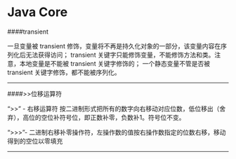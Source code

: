 # Java Core

####transient 

一旦变量被 transient 修饰，变量将不再是持久化对象的一部分，该变量内容在序列化后无法获得访问；
transient 关键字只能修饰变量，不能修饰方法和类。注意，本地变量是不能被 transient 关键字修饰的；
一个静态变量不管是否被 transient 关键字修饰，都不能被序列化。

***

####>>位移运算符

“>>” - 右移运算符 按二进制形式把所有的数字向右移动对应位数，低位移出（舍弃），高位的空位补符号位，即正数补零，负数补1。符号位不变。

“>>>”- 二进制右移补零操作符，左操作数的值按右操作数指定的位数右移，移动得到的空位以零填充
***

